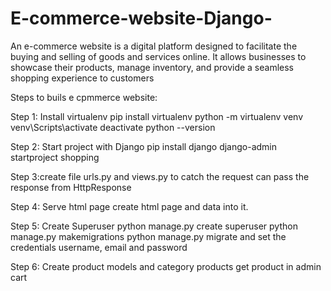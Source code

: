 # E-commerce-website-Django-
An e-commerce website is a digital platform designed to facilitate the buying and selling of goods and services online. It allows businesses to showcase their products, manage inventory, and provide a seamless shopping experience to customers

Steps to buils e cpmmerce website:

Step 1: Install virtualenv
pip install virtualenv 
python -m virtualenv venv
venv\Scripts\activate
deactivate
python --version

Step 2: Start project with Django
pip install django
django-admin startproject shopping

Step 3:create file urls.py and views.py to catch the request
can pass the response from HttpResponse

Step 4: Serve html page
create html page and data into it.

Step 5: Create Superuser
python manage.py create superuser 
python manage.py makemigrations
python manage.py migrate
and set the credentials username, email and password

Step 6: Create product models and category products
get product in admin cart
